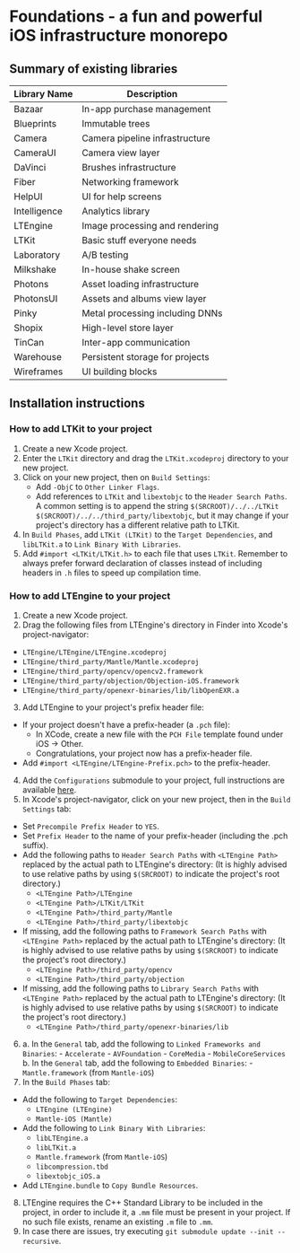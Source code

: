 # Foundations - a fun and powerful iOS infrastructure monorepo

## Summary of existing libraries

| Library Name  | Description                        |
|---------------|------------------------------------|
| Bazaar        | In-app purchase management         |
| Blueprints    | Immutable trees                    |
| Camera        | Camera pipeline infrastructure     |
| CameraUI      | Camera view layer                  |
| DaVinci       | Brushes infrastructure             |
| Fiber         | Networking framework               |
| HelpUI        | UI for help screens                |
| Intelligence  | Analytics library                  |
| LTEngine      | Image processing and rendering     |
| LTKit         | Basic stuff everyone needs         |
| Laboratory    | A/B testing                        |
| Milkshake     | In-house shake screen              |
| Photons       | Asset loading infrastructure       |
| PhotonsUI     | Assets and albums view layer       |
| Pinky         | Metal processing including DNNs    |
| Shopix        | High-level store layer             |
| TinCan        | Inter-app communication            |
| Warehouse     | Persistent storage for projects    |
| Wireframes    | UI building blocks                 |

## Installation instructions

### How to add LTKit to your project

1. Create a new Xcode project.
2. Enter the `LTKit` directory and drag the `LTKit.xcodeproj` directory to your new project.
3. Click on your new project, then on `Build Settings`: 
	- Add `-ObjC` to `Other Linker Flags`.
	- Add references to `LTKit` and `libextobjc` to the `Header Search Paths`. A common setting is to append the string `$(SRCROOT)/../../LTKit $(SRCROOT)/../../third_party/libextobjc`, but it may change if your project's directory has a different relative path to LTKit.
4. In `Build Phases`, add `LTKit (LTKit)` to the `Target Dependencies`, and `libLTKit.a` to `Link Binary With Libraries`.
5. Add `#import <LTKit/LTKit.h>` to each file that uses `LTKit`. Remember to always prefer forward declaration of classes instead of including headers in `.h` files to speed up compilation time.

### How to add LTEngine to your project

1. Create a new Xcode project.
2. Drag the following files from LTEngine's directory in Finder into Xcode's project-navigator:
  - `LTEngine/LTEngine/LTEngine.xcodeproj`
  - `LTEngine/third_party/Mantle/Mantle.xcodeproj`
  - `LTEngine/third_party/opencv/opencv2.framework` 
  - `LTEngine/third_party/objection/Objection-iOS.framework`
  - `LTEngine/third_party/openexr-binaries/lib/libOpenEXR.a`
3. Add LTEngine to your project's prefix header file:
  - If your project doesn't have a prefix-header (a `.pch` file):
    - In XCode, create a new file with the `PCH File` template found under iOS -> Other.
    - Congratulations, your project now has a prefix-header file.
  - Add `#import <LTEngine/LTEngine-Prefix.pch>` to the prefix-header.
4. Add the `Configurations` submodule to your project, full instructions are available [here](https://github.com/lightricks/configuration).
5. In Xcode's project-navigator, click on your new project, then in the `Build Settings` tab:
  - Set `Precompile Prefix Header` to `YES`.
  - Set `Prefix Header` to the name of your prefix-header (including the .pch suffix).
  - Add the following paths to `Header Search Paths` with `<LTEngine Path>` replaced by the actual path to LTEngine's directory:
    (It is highly advised to use relative paths by using `$(SRCROOT)` to indicate the project's root directory.)
    *  `<LTEngine Path>/LTEngine`
    *  `<LTEngine Path>/LTKit/LTKit`
    *  `<LTEngine Path>/third_party/Mantle`
    *  `<LTEngine Path>/third_party/libextobjc`
  - If missing, add the following paths to `Framework Search Paths` with `<LTEngine Path>` replaced by the actual path to LTEngine's directory:
    (It is highly advised to use relative paths by using `$(SRCROOT)` to indicate the project's root directory.)
    *  `<LTEngine Path>/third_party/opencv`
    *  `<LTEngine Path>/third_party/objection`
  - If missing, add the following paths to `Library Search Paths` with `<LTEngine Path>` replaced by the actual path to LTEngine's directory:
    (It is highly advised to use relative paths by using `$(SRCROOT)` to indicate the project's root directory.)
    *  `<LTEngine Path>/third_party/openexr-binaries/lib`
6. a. In the `General` tab, add the following to `Linked Frameworks and Binaries`: 
		- `Accelerate`
		- `AVFoundation`
		- `CoreMedia`
		- `MobileCoreServices`
   b. In the `General` tab, add the following to `Embedded Binaries`: 
		- `Mantle.framework` (from `Mantle-iOS`)
7. In the `Build Phases` tab:
  - Add the following to `Target Dependencies`:
    * `LTEngine (LTEngine)`
    * `Mantle-iOS (Mantle)`
  - Add the following to `Link Binary With Libraries`: 
    * `libLTEngine.a`
    * `libLTKit.a`
    * `Mantle.framework` (from `Mantle-iOS`)
    * `libcompression.tbd`
    * `libextobjc_iOS.a`
  - Add `LTEngine.bundle` to `Copy Bundle Resources`.
8. LTEngine requires the C++ Standard Library to be included in the project, in order to include it, a `.mm` file must be present in your project. If no such file exists, rename an existing `.m` file to `.mm`.
9. In case there are issues, try executing `git submodule update --init --recursive`.
